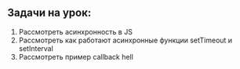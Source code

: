## Задачи на урок:

1. Рассмотреть асинхронность в JS
2. Рассмотреть как работают асинхронные функции setTimeout и setInterval
3. Рассмотреть пример callback hell
